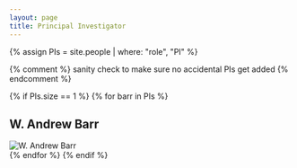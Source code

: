 ```yaml
---
layout: page
title: Principal Investigator
---
```


{% assign PIs = site.people | where: "role", "PI" %}


{% comment %} sanity check to make sure no accidental PIs get added {% endcomment %}

{% if PIs.size == 1 %}
{% for barr in PIs %}
<div class="row">
<div class="col-s12 col-md-8">
   <h2>W. Andrew Barr</h2>
   <img class="img-fluid" src="{{site.baseurl}}/{{barr.headshot}}" alt="W. Andrew Barr">
</div>
</div>
{% endfor %}
{% endif %}
